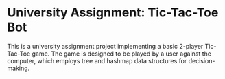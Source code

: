 # University Assignment: Tic-Tac-Toe Bot

This is a university assignment project implementing a basic 2-player Tic-Tac-Toe game. The game is designed to be played by a user against the computer, which employs tree and hashmap data structures for decision-making.
